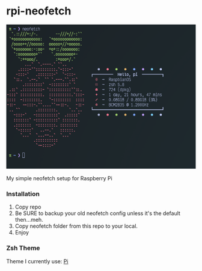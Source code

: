 # rpi-neofetch

<p align="center">
<img src="./img/rpi-neofetch.png" width="513" height="384">
</p>

My simple neofetch setup for Raspberry Pi

### Installation
1. Copy repo
2. Be SURE to backup your old neofetch config unless it's the default then...meh.
3. Copy neofetch folder from this repo to your local.
4. Enjoy

### Zsh Theme
Theme I currently use: [Pi](https://github.com/tobyjamesthomas/pi)
